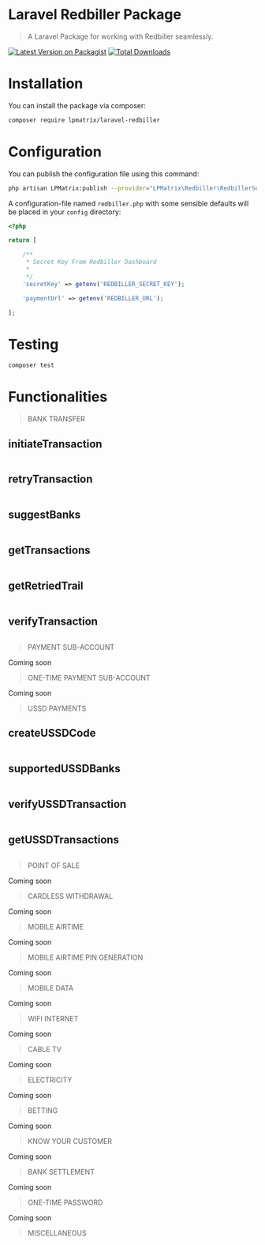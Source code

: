 # Laravel Redbiller Package

> A Laravel Package for working with Redbiller seamlessly.


[![Latest Version on Packagist](https://img.shields.io/packagist/v/LPMatrix/laravel-redbiller.svg?style=flat-square)](https://packagist.org/packages/LPMatrix/laravel-redbiller)
[![Total Downloads](https://img.shields.io/packagist/dt/LPMatrix/laravel-redbiller.svg?style=flat-square)](https://packagist.org/packages/LPMatrix/laravel-redbiller)


# Installation

You can install the package via composer:

```bash
composer require lpmatrix/laravel-redbiller
```

# Configuration

You can publish the configuration file using this command:

```bash
php artisan LPMatrix:publish --provider="LPMatrix\Redbiller\RedbillerServiceProvider"
```

A configuration-file named `redbiller.php` with some sensible defaults will be placed in your `config` directory:

```php
<?php

return [

    /**
     * Secret Key From Redbiller Dashboard
     *
     */
    'secretKey' => getenv('REDBILLER_SECRET_KEY');

    'paymentUrl' => getenv('REDBILLER_URL');

];
```

# Testing

```bash
composer test
```

# Functionalities

> BANK TRANSFER
## initiateTransaction
```php
```
## retryTransaction
```php
```
## suggestBanks
```php
```
## getTransactions
```php
```
## getRetriedTrail
```php
```
## verifyTransaction
```php
```


> PAYMENT SUB-ACCOUNT

Coming soon

> ONE-TIME PAYMENT SUB-ACCOUNT

Coming soon

> USSD PAYMENTS
## createUSSDCode
```php
```
## supportedUSSDBanks
```php
```
## verifyUSSDTransaction
```php
```
## getUSSDTransactions
```php
```

> POINT OF SALE

Coming soon

> CARDLESS WITHDRAWAL

Coming soon

> MOBILE AIRTIME

Coming soon

> MOBILE AIRTIME PIN GENERATION

Coming soon

> MOBILE DATA

Coming soon

> WIFI INTERNET

Coming soon

> CABLE TV

Coming soon

> ELECTRICITY

Coming soon

> BETTING

Coming soon

> KNOW YOUR CUSTOMER

Coming soon

> BANK SETTLEMENT

Coming soon

> ONE-TIME PASSWORD

Coming soon

> MISCELLANEOUS

